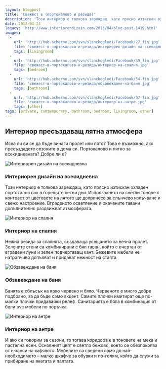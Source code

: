 ```yaml
---
layout: blogpost
title: 'Свежест в (портокалово и резида)'
description: 'Този интериор е толкова зареждащ, като прясно изтискан охладен портокалов сок в горещите летни дни. Използването на светли тонове с контраст от цветовете на лятото ще допринесе за слънчево излъчване и свежо настроение. '
date: 2013-04-24
legacy: 'http://www.interiorendizain.com/2013/04/blog-post_1419.html'
images:
  -
    url: 'http://hub.acherno.com/svn/slanchogledi/Facebook/27_fin.jpg'
    file: 'свежест-в-портокалово-и-резида/интериорен-дизайн-на-всекидневна.jpg'
    tags: [livingroom]
  -
    url: 'http://hub.acherno.com/svn/slanchogledi/Facebook/49_fin.jpg'
    file: 'свежест-в-портокалово-и-резида/интериор-на-спалня.jpg'
    tags: [bedroom]
  -
    url: 'http://hub.acherno.com/svn/slanchogledi/Facebook/54-fin.jpg'
    file: 'свежест-в-портокалово-и-резида/обзавеждане-на-баня.jpg'
    tags: [bathroom]
  -
    url: 'http://hub.acherno.com/svn/slanchogledi/Facebook/07-fin.jpg'
    file: 'свежест-в-портокалово-и-резида/интериор-на-антре.jpg'
    tags: [other]
tags: [private, contemporary, bathroom, bedroom, livingroom, other]
---
```

## **Интериор** пресъздаващ **лятна атмосфера**
Иска ли ви се да бъде винаги пролет или лято? Това е възможно, ако пресъздадете сезоните в дома си. Портокалово и лятно за всекидневната? Добре ли е? 

![Интериорен дизайн на всекидневна](свежест-в-портокалово-и-резида/интериорен-дизайн-на-всекидневна.jpg)
### Интериорен дизайн на **всекидневна**

Този интериор е толкова зареждащ, като прясно изтискан охладен портокалов сок в горещите летни дни. Използването на светли тонове с контраст от цветовете на лятото ще допринесе за слънчево излъчване и свежо настроение. Вграденото осветление и окачените тавани допълнително раздвижват атмосферата.

![Интериор на спалня](свежест-в-портокалово-и-резида/интериор-на-спалня.jpg)
### Интериор на **спалня**

Нежна резида за спалнята, създаваща усещането за вечна пролет. Зелените стени са комбинирани с бял таван, който е очертан от вградени луни и зелен подчертаващ кант. Бежевите мебели не натрапчиво допълват и придават нежност на стаята.

![Обзавеждане на баня](свежест-в-портокалово-и-резида/обзавеждане-на-баня.jpg)
### Обзавеждане на **баня**

Банята е сблъсък на ярко червено и бяло. Червеното е много добре подбрано, за да бъде само акцент. Самите плочки имитират още по-малки плочки придавайки релеф. Санитарията е бяла в комбинация от бели pvc мебели по поръчка.

![Интериор на антре](свежест-в-портокалово-и-резида/интериор-на-антре.jpg)
### Интериор на **антре**

И ако си говорим за сезони, то тогава коридора е в тоновете на мека и пастелна есен. Основният цвят е светло бежово, което се обезпокоява от нюанси на кафявото. Мебелите са сведени само до най-необходимото – малко шкафче за обувки и по-голям, който да служи за прибиране на якетата и палтата.